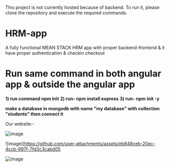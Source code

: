This project is not currently hosted because of backend. To run it, please clone the repository and execute the required commands.
# HRM-app
A fully functional MEAN STACK HRM app with proper backend-frontend & it have proper authentication &amp; checkin checkout 

# Run same command in both angular app & outside the angular app
**1) run command npm init**
**2) run- npm install express**
**3) run- npm init -y**

**make a database in mongodb with name "my database" with collection "students" then connect it**

Our website:-

![image](https://github.com/user-attachments/assets/201557cb-4e63-48dd-a878-f640600d30de)

![image](https://github.com/user-attachments/assets/eb848ceb-20ec-4ccb-997f-7fd3c3cabd05

![image](https://github.com/user-attachments/assets/973c6c9b-8b37-4ab3-8d67-02edfabd9139)
